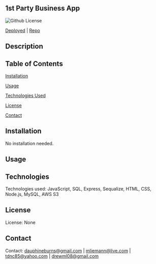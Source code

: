 ## 1st Party Business App

![Github License](https://img.shields.io/badge/license-none-blue.svg)

<!-- <img src="Assets/four.png"> -->

[Deployed]()    |    [Repo]()


## Description


## Table of Contents
[Installation](#installation)

[Usage](#usage)

[Technologies Used](#technologies)

[License](#license)

[Contact](#contact)

## Installation
No installation needed.

## Usage


## Technologies
Technologies used: JavaScript, SQL, Express, Sequalize, HTML, CSS, Node.js, MySQL, AWS S3

## License
License: None

## Contact
Contact: 
dauphineburns@gmail.com    |    mliemann@live.com    |    tdnc85@yahoo.com    |    drewml08@gmail.com

